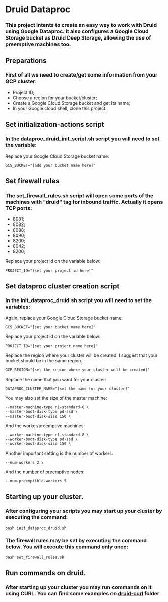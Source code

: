 # Druid Dataproc

### This project intents to create an easy way to work with Druid using Google Dataproc. It also configures a Google Cloud Storage bucket as Druid Deep Storage, allowing the use of preemptive machines too.


## Preparations

### First of all we need to create/get some information from your GCP cluster:

- Project ID;
- Choose a region for your bucket/cluster;
- Create a Google Cloud Storage bucket and get its name;
- In your Google cloud shell, clone this project.


## Set initialization-actions script

### In the dataproc_druid_init_script.sh script you will need to set the variable:

Replace your Google Cloud Storage bucket name:

    GCS_BUCKET="[add your bucket name here]"


## Set firewall rules

### The set_firewall_rules.sh script will open some ports of the machines with "druid" tag for inbound traffic. Actually it opens TCP ports:
- 8081;
- 8082;
- 8088;
- 8090;
- 8200;
- 8042;
- 8200;

Replace your project id on the variable below:

    PROJECT_ID="[set your project id here]"

## Set dataproc cluster creation script

### In the init_dataproc_druid.sh script you will need to set the variables:

Again, replace your Google Cloud Storage bucket name:

    GCS_BUCKET="[set your bucket name here]"


Replace your project id on the variable below:

    PROJECT_ID="[set your project name here]"


Replace the region where your cluster will be created. I suggest that your bucket should be in the same region.

    GCP_REGION="[set the region where your cluster will be created]"


Replace the name that you want for your cluster:

    DATAPROC_CLUSTER_NAME="[set the name for your cluster]"


You may also set the size of the master machine:


    --master-machine-type n1-standard-8 \
    --master-boot-disk-type pd-ssd \
    --master-boot-disk-size 150 \



And the worker/preemptive machines:


    --worker-machine-type n1-standard-8 \
    --worker-boot-disk-type pd-ssd \
    --worker-boot-disk-size 150 \



Another important setting is the number of workers:


    --num-workers 2 \



And the number of preemptive nodes:


    --num-preemptible-workers 5


## Starting up your cluster.

### After configuring your scripts you may start up your cluster by executing the command:

    bash init_dataproc_druid.sh

### The firewall rules may be set by executing the command below. You will execute this command only once:
    
    bash set_firewall_rules.sh


## Run commands on druid.

### After starting up your cluster you may run commands on it using CURL. You can find some examples on [druid-curl](druid-curl/CURL.md) folder